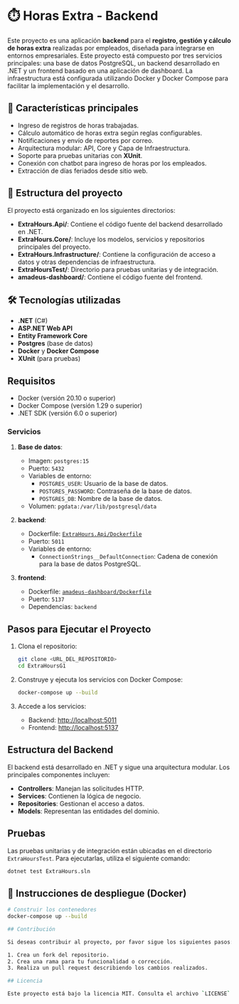 # ⏱️ Horas Extra - Backend

Este proyecto es una aplicación **backend** para el **registro, gestión y cálculo de horas extra** realizadas por empleados, diseñada para integrarse en entornos empresariales. Este proyecto está compuesto por tres servicios principales: una base de datos PostgreSQL, un backend desarrollado en .NET y un frontend basado en una aplicación de dashboard. La infraestructura está configurada utilizando Docker y Docker Compose para facilitar la implementación y el desarrollo.


## 🚀 Características principales

- Ingreso de registros de horas trabajadas.
- Cálculo automático de horas extra según reglas configurables.
- Notificaciones y envío de reportes por correo.
- Arquitectura modular: API, Core y Capa de Infraestructura.
- Soporte para pruebas unitarias con **XUnit**.
- Conexión con chatbot para ingreso de horas por los empleados.
- Extracción de días feriados desde sitio web.

## 🧱 Estructura del proyecto

El proyecto está organizado en los siguientes directorios:

- **ExtraHours.Api/**: Contiene el código fuente del backend desarrollado en .NET.
- **ExtraHours.Core/**: Incluye los modelos, servicios y repositorios principales del proyecto.
- **ExtraHours.Infrastructure/**: Contiene la configuración de acceso a datos y otras dependencias de infraestructura.
- **ExtraHoursTest/**: Directorio para pruebas unitarias y de integración.
- **amadeus-dashboard/**: Contiene el código fuente del frontend.
## 🛠️ Tecnologías utilizadas

- **.NET** (C#)
- **ASP.NET Web API**
- **Entity Framework Core**
- **Postgres** (base de datos)
- **Docker** y **Docker Compose**
- **XUnit** (para pruebas)

## Requisitos

- Docker (versión 20.10 o superior)
- Docker Compose (versión 1.29 o superior)
- .NET SDK (versión 6.0 o superior)

### Servicios

1. **Base de datos**:
   - Imagen: `postgres:15`
   - Puerto: `5432`
   - Variables de entorno:
     - `POSTGRES_USER`: Usuario de la base de datos.
     - `POSTGRES_PASSWORD`: Contraseña de la base de datos.
     - `POSTGRES_DB`: Nombre de la base de datos.
   - Volumen: `pgdata:/var/lib/postgresql/data`

2. **backend**:
   - Dockerfile: [`ExtraHours.Api/Dockerfile`](ExtraHours.Api/Dockerfile)
   - Puerto: `5011`
   - Variables de entorno:
     - `ConnectionStrings__DefaultConnection`: Cadena de conexión para la base de datos PostgreSQL.

3. **frontend**:
   - Dockerfile: [`amadeus-dashboard/Dockerfile`](amadeus-dashboard/Dockerfile)
   - Puerto: `5137`
   - Dependencias: `backend`


## Pasos para Ejecutar el Proyecto

1. Clona el repositorio:
   ```bash
   git clone <URL_DEL_REPOSITORIO>
   cd ExtraHoursG1
   ```

2. Construye y ejecuta los servicios con Docker Compose:
   ```bash
   docker-compose up --build
   ```

3. Accede a los servicios:
   - Backend: [http://localhost:5011](http://localhost:5011)
   - Frontend: [http://localhost:5137](http://localhost:5137)

## Estructura del Backend

El backend está desarrollado en .NET y sigue una arquitectura modular. Los principales componentes incluyen:

- **Controllers**: Manejan las solicitudes HTTP.
- **Services**: Contienen la lógica de negocio.
- **Repositories**: Gestionan el acceso a datos.
- **Models**: Representan las entidades del dominio.

## Pruebas

Las pruebas unitarias y de integración están ubicadas en el directorio `ExtraHoursTest`. Para ejecutarlas, utiliza el siguiente comando:

```bash
dotnet test ExtraHours.sln
```

## 🐳 Instrucciones de despliegue (Docker)

```bash
# Construir los contenedores
docker-compose up --build

## Contribución

Si deseas contribuir al proyecto, por favor sigue los siguientes pasos:

1. Crea un fork del repositorio.
2. Crea una rama para tu funcionalidad o corrección.
3. Realiza un pull request describiendo los cambios realizados.

## Licencia

Este proyecto está bajo la licencia MIT. Consulta el archivo `LICENSE` para más detalles.
